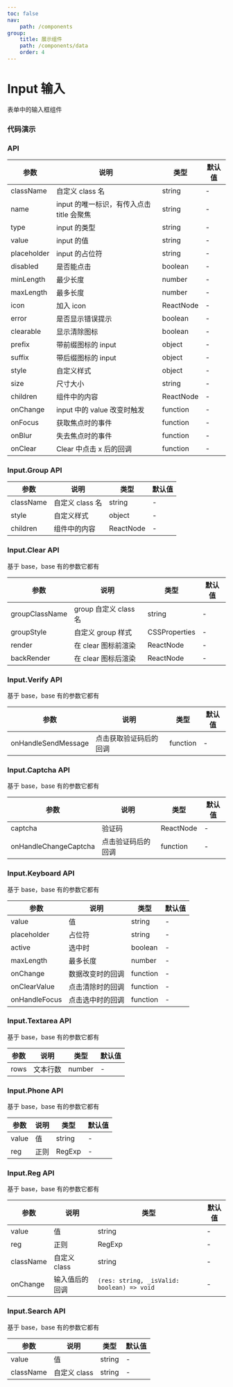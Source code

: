 ```yaml
---
toc: false
nav:
    path: /components
group:
    title: 展示组件
    path: /components/data
    order: 4
---
```


# Input 输入

表单中的输入框组件

### 代码演示

<code src="./demo/index.tsx"></code>

### API

| 参数        | 说明                                      | 类型      | 默认值 |
| ----------- | ----------------------------------------- | --------- | ------ |
| className   | 自定义 class 名                           | string    | -      |
| name        | input 的唯一标识，有传入点击 title 会聚焦 | string    | -      |
| type        | input 的类型                              | string    | -      |
| value       | input 的值                                | string    | -      |
| placeholder | input 的占位符                            | string    | -      |
| disabled    | 是否能点击                                | boolean   | -      |
| minLength   | 最少长度                                  | number    | -      |
| maxLength   | 最多长度                                  | number    | -      |
| icon        | 加入 icon                                 | ReactNode | -      |
| error       | 是否显示错误提示                          | boolean   | -      |
| clearable   | 显示清除图标                              | boolean   | -      |
| prefix      | 带前缀图标的 input                        | object    | -      |
| suffix      | 带后缀图标的 input                        | object    | -      |
| style       | 自定义样式                                | object    | -      |
| size        | 尺寸大小                                  | string    | -      |
| children    | 组件中的内容                              | ReactNode | -      |
| onChange    | input 中的 value 改变时触发               | function  | -      |
| onFocus     | 获取焦点时的事件                          | function  | -      |
| onBlur      | 失去焦点时的事件                          | function  | -      |
| onClear     | Clear 中点击 x 后的回调                   | function  | -      |

### Input.Group API

| 参数      | 说明            | 类型      | 默认值 |
| --------- | --------------- | --------- | ------ |
| className | 自定义 class 名 | string    | -      |
| style     | 自定义样式      | object    | -      |
| children  | 组件中的内容    | ReactNode | -      |

### Input.Clear API

基于 base，base 有的参数它都有

| 参数           | 说明                  | 类型          | 默认值 |
| -------------- | --------------------- | ------------- | ------ |
| groupClassName | group 自定义 class 名 | string        | -      |
| groupStyle     | 自定义 group 样式     | CSSProperties | -      |
| render         | 在 clear 图标前渲染   | ReactNode     | -      |
| backRender     | 在 clear 图标后渲染   | ReactNode     | -      |

### Input.Verify API

基于 base，base 有的参数它都有

| 参数                | 说明                   | 类型     | 默认值 |
| ------------------- | ---------------------- | -------- | ------ |
| onHandleSendMessage | 点击获取验证码后的回调 | function | -      |

### Input.Captcha API

基于 base，base 有的参数它都有

| 参数                  | 说明               | 类型      | 默认值 |
| --------------------- | ------------------ | --------- | ------ |
| captcha               | 验证码             | ReactNode | -      |
| onHandleChangeCaptcha | 点击验证码后的回调 | function  | -      |

### Input.Keyboard API

基于 base，base 有的参数它都有

| 参数          | 说明             | 类型     | 默认值 |
| ------------- | ---------------- | -------- | ------ |
| value         | 值               | string   | -      |
| placeholder   | 占位符           | string   | -      |
| active        | 选中时           | boolean  | -      |
| maxLength     | 最多长度         | number   | -      |
| onChange      | 数据改变时的回调 | function | -      |
| onClearValue  | 点击清除时的回调 | function | -      |
| onHandleFocus | 点击选中时的回调 | function | -      |

### Input.Textarea API

基于 base，base 有的参数它都有

| 参数 | 说明     | 类型   | 默认值 |
| ---- | -------- | ------ | ------ |
| rows | 文本行数 | number | -      |

### Input.Phone API

基于 base，base 有的参数它都有

| 参数  | 说明 | 类型   | 默认值 |
| ----- | ---- | ------ | ------ |
| value | 值   | string | -      |
| reg   | 正则 | RegExp | -      |

### Input.Reg API

基于 base，base 有的参数它都有

| 参数      | 说明           | 类型                                       | 默认值 |
| --------- | -------------- | ------------------------------------------ | ------ |
| value     | 值             | string                                     | -      |
| reg       | 正则           | RegExp                                     | -      |
| className | 自定义 class   | string                                     | -      |
| onChange  | 输入值后的回调 | `(res: string, _isValid: boolean) => void` | -      |

### Input.Search API

基于 base，base 有的参数它都有

| 参数      | 说明         | 类型   | 默认值 |
| --------- | ------------ | ------ | ------ |
| value     | 值           | string | -      |
| className | 自定义 class | string | -      |
